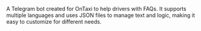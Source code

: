 A Telegram bot created for OnTaxi to help drivers with FAQs. It supports multiple languages and uses JSON files to manage text and logic, making it easy to customize for different needs.
